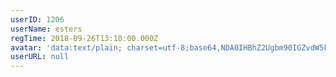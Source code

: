 ```yaml
---
userID: 1206
userName: esters
regTime: 2018-09-26T13:10:00.000Z
avatar: 'data:text/plain; charset=utf-8;base64,NDA0IHBhZ2Ugbm90IGZvdW5kCg=='
userURL: null
---
```



